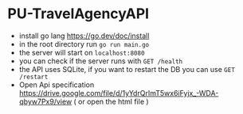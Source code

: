 # PU-TravelAgencyAPI

- install go lang <https://go.dev/doc/install>
- in the root directory run `go run main.go`
- the server will start on `localhost:8080`
- you can check if the server runs with `GET /health`
- the API uses SQLite, if you want to restart the DB you can use `GET /restart`
- Open Api specification <https://drive.google.com/file/d/1yYdrQrImT5wx6iFyjx_-WDA-qbyw7Px9/view> ( or open the html file )
